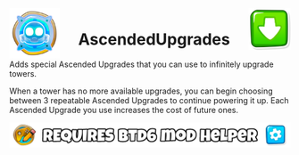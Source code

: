 <a href="https://github.com/doombubbles/ascended-upgrades/releases/latest/download/AscendedUpgrades.dll">
    <img align="left" alt="Icon" height="90" src="Icon.png">
    <img align="right" alt="Download" height="75" src="https://raw.githubusercontent.com/gurrenm3/BTD-Mod-Helper/master/BloonsTD6%20Mod%20Helper/Resources/DownloadBtn.png">
</a>

<h1 align="center">AscendedUpgrades</h1>

Adds special Ascended Upgrades that you can use to infinitely upgrade towers.

When a tower has no more available upgrades, you can begin choosing between 3 repeatable Ascended Upgrades to continue powering it up. Each Ascended Upgrade you use increases the cost of future ones.

[![Requires BTD6 Mod Helper](https://raw.githubusercontent.com/gurrenm3/BTD-Mod-Helper/master/banner.png)](https://github.com/gurrenm3/BTD-Mod-Helper#readme)
